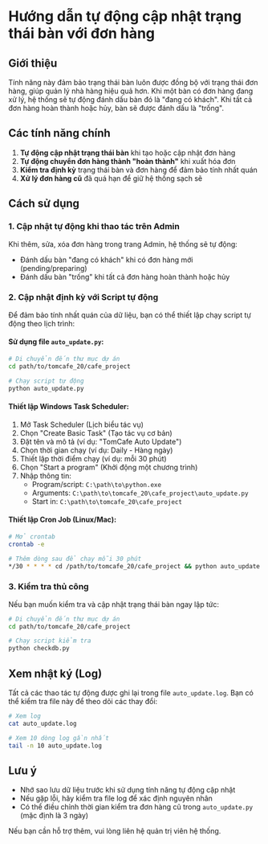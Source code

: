 # Hướng dẫn tự động cập nhật trạng thái bàn với đơn hàng

## Giới thiệu

Tính năng này đảm bảo trạng thái bàn luôn được đồng bộ với trạng thái đơn hàng, giúp quản lý nhà hàng hiệu quả hơn. Khi một bàn có đơn hàng đang xử lý, hệ thống sẽ tự động đánh dấu bàn đó là "đang có khách". Khi tất cả đơn hàng hoàn thành hoặc hủy, bàn sẽ được đánh dấu là "trống".

## Các tính năng chính

1. **Tự động cập nhật trạng thái bàn** khi tạo hoặc cập nhật đơn hàng
2. **Tự động chuyển đơn hàng thành "hoàn thành"** khi xuất hóa đơn
3. **Kiểm tra định kỳ** trạng thái bàn và đơn hàng để đảm bảo tính nhất quán
4. **Xử lý đơn hàng cũ** đã quá hạn để giữ hệ thống sạch sẽ

## Cách sử dụng

### 1. Cập nhật tự động khi thao tác trên Admin

Khi thêm, sửa, xóa đơn hàng trong trang Admin, hệ thống sẽ tự động:
- Đánh dấu bàn "đang có khách" khi có đơn hàng mới (pending/preparing)
- Đánh dấu bàn "trống" khi tất cả đơn hàng hoàn thành hoặc hủy

### 2. Cập nhật định kỳ với Script tự động

Để đảm bảo tính nhất quán của dữ liệu, bạn có thể thiết lập chạy script tự động theo lịch trình:

#### Sử dụng file `auto_update.py`:

```bash
# Di chuyển đến thư mục dự án
cd path/to/tomcafe_20/cafe_project

# Chạy script tự động
python auto_update.py
```

#### Thiết lập Windows Task Scheduler:

1. Mở Task Scheduler (Lịch biểu tác vụ)
2. Chọn "Create Basic Task" (Tạo tác vụ cơ bản)
3. Đặt tên và mô tả (ví dụ: "TomCafe Auto Update")
4. Chọn thời gian chạy (ví dụ: Daily - Hàng ngày)
5. Thiết lập thời điểm chạy (ví dụ: mỗi 30 phút)
6. Chọn "Start a program" (Khởi động một chương trình)
7. Nhập thông tin:
   - Program/script: `C:\path\to\python.exe`
   - Arguments: `C:\path\to\tomcafe_20\cafe_project\auto_update.py`
   - Start in: `C:\path\to\tomcafe_20\cafe_project`

#### Thiết lập Cron Job (Linux/Mac):

```bash
# Mở crontab
crontab -e

# Thêm dòng sau để chạy mỗi 30 phút
*/30 * * * * cd /path/to/tomcafe_20/cafe_project && python auto_update.py
```

### 3. Kiểm tra thủ công

Nếu bạn muốn kiểm tra và cập nhật trạng thái bàn ngay lập tức:

```bash
# Di chuyển đến thư mục dự án
cd path/to/tomcafe_20/cafe_project

# Chạy script kiểm tra
python checkdb.py
```

## Xem nhật ký (Log)

Tất cả các thao tác tự động được ghi lại trong file `auto_update.log`. Bạn có thể kiểm tra file này để theo dõi các thay đổi:

```bash
# Xem log
cat auto_update.log

# Xem 10 dòng log gần nhất
tail -n 10 auto_update.log
```

## Lưu ý

- Nhớ sao lưu dữ liệu trước khi sử dụng tính năng tự động cập nhật
- Nếu gặp lỗi, hãy kiểm tra file log để xác định nguyên nhân
- Có thể điều chỉnh thời gian kiểm tra đơn hàng cũ trong `auto_update.py` (mặc định là 3 ngày)

Nếu bạn cần hỗ trợ thêm, vui lòng liên hệ quản trị viên hệ thống.